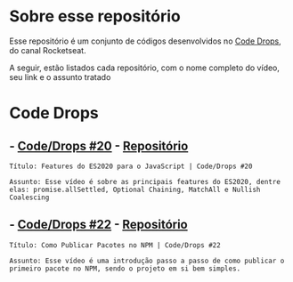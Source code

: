 # Sobre esse repositório
Esse repositório é um conjunto de códigos desenvolvidos no [Code Drops](https://www.youtube.com/watch?v=faekjlZuTFA&list=PL85ITvJ7FLohhULgUFkYBf2xcXCG6yfVV&ab_channel=Rocketseat
), do canal Rocketseat. 

A seguir, estão listados cada repositório, com o nome completo do vídeo, seu link e o assunto tratado 

# Code Drops

## - [Code/Drops #20](https://www.youtube.com/watch?v=qaSwiYBC3sk&t=1s&ab_channel=Rocketseat) - [Repositório](https://github.com/DyogoBendo/Code-Drops/tree/master/Code_Drops_20)
    Título: Features do ES2020 para o JavaScript | Code/Drops #20
    
    Assunto: Esse vídeo é sobre as principais features do ES2020, dentre elas: promise.allSettled, Optional Chaining, MatchAll e Nullish Coalescing

## - [Code/Drops #22](https://www.youtube.com/watch?v=OOecQMZMkqY&ab_channel=Rocketseat) - [Repositório](https://github.com/DyogoBendo/Code-Drops/tree/master/Code_Drops_22)
    Título: Como Publicar Pacotes no NPM | Code/Drops #22
    
    Assunto: Esse vídeo é uma introdução passo a passo de como publicar o primeiro pacote no NPM, sendo o projeto em si bem simples. 